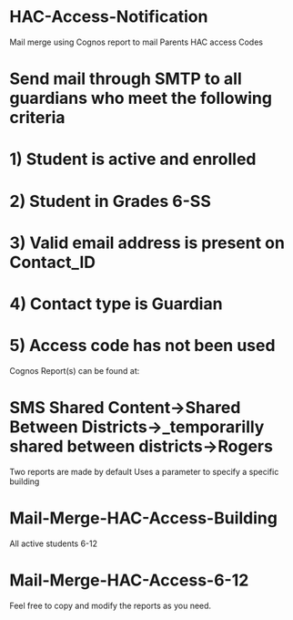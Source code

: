 # HAC-Access-Notification
Mail merge using Cognos report to mail Parents HAC access Codes

# Send mail through SMTP to all guardians who meet the following criteria
# 1) Student is active and enrolled
# 2) Student in Grades 6-SS
# 3) Valid email address is present on Contact_ID
# 4) Contact type is Guardian
# 5) Access code has not been used

Cognos Report(s) can be found at:
# SMS Shared Content->Shared Between Districts->_temporarilly shared between districts->Rogers

Two reports are made by default
Uses a parameter to specify a specific building
# Mail-Merge-HAC-Access-Building

All active students 6-12
# Mail-Merge-HAC-Access-6-12

Feel free to copy and modify the reports as you need.

